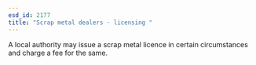 ```yaml
---
esd_id: 2177
title: "Scrap metal dealers - licensing "
---
```


A local authority may issue a scrap metal licence in certain circumstances and charge a fee for the same.

